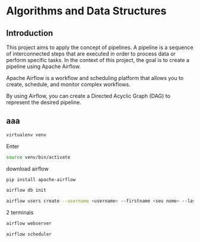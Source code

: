# Algorithms and Data Structures

## Introduction

This project aims to apply the concept of pipelines. A pipeline is a sequence of interconnected steps that are executed in order to process data or perform specific tasks. In the context of this project, the goal is to create a pipeline using Apache Airflow.

Apache Airflow is a workflow and scheduling platform that allows you to create, schedule, and monitor complex workflows. 

By using Airflow, you can create a Directed Acyclic Graph (DAG) to represent the desired pipeline.

## aaa

```bash
virtualenv venv
```

Enter
```bash
source venv/bin/activate
```

download airflow
```bash
pip install apache-airflow
```

```bash
airflow db init
```

```bash
airflow users create --username <username> --firstname <seu nome> --lastname <seu sobrenome> --role Admin --email <seu email>
```

2 terminals 
```bash
airflow webserver
```

```bash
airflow scheduler
```
